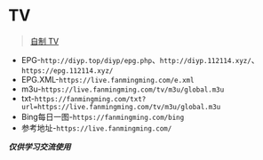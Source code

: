 # TV

> [自制 TV](https://github.com/fanmingming/live)

* EPG-`http://diyp.top/diyp/epg.php`、`http://diyp.112114.xyz/`、`https://epg.112114.xyz/`
* EPG.XML-`https://live.fanmingming.com/e.xml`
* m3u-`https://live.fanmingming.com/tv/m3u/global.m3u`
* txt-`https://fanmingming.com/txt?url=https://live.fanmingming.com/tv/m3u/global.m3u`
* Bing每日一图-`https://fanmingming.com/bing`
* 参考地址-`https://live.fanmingming.com/`

***仅供学习交流使用***

